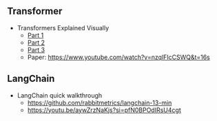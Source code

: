 ## Transformer
- Transformers Explained Visually
  - [Part 1](https://towardsdatascience.com/transformers-explained-visually-part-1-overview-of-functionality-95a6dd460452)
  - [Part 2](https://towardsdatascience.com/transformers-explained-visually-part-2-how-it-works-step-by-step-b49fa4a64f34)
  - [Part 3](https://towardsdatascience.com/transformers-explained-visually-part-3-multi-head-attention-deep-dive-1c1ff1024853)
  - Paper: https://www.youtube.com/watch?v=nzqlFIcCSWQ&t=16s

## LangChain
- LangChain quick walkthrough
  - https://github.com/rabbitmetrics/langchain-13-min
  - https://youtu.be/aywZrzNaKjs?si=pfN0BPOdIRsU4cgt

